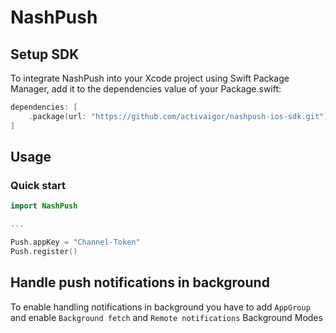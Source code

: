 # NashPush

## Setup SDK

To integrate NashPush into your Xcode project using Swift Package Manager, add it to the dependencies value of your Package.swift:
```swift
dependencies: [
    .package(url: "https://github.com/activaigor/nashpush-ios-sdk.git")
]
```

## Usage
### Quick start

```swift
import NashPush

...

Push.appKey = "Channel-Token"
Push.register()
```

## Handle push notifications in background

To enable handling notifications in background you have to add `AppGroup` and enable `Background fetch` and `Remote notifications` Background Modes
